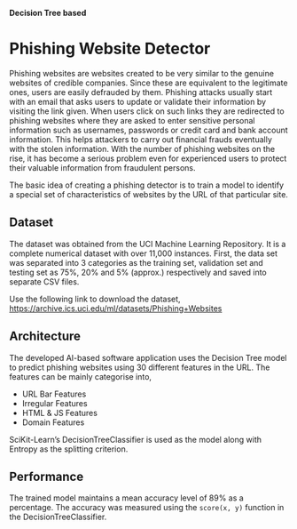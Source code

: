 **Decision Tree based**
# Phishing Website Detector

Phishing websites are websites created to be very similar to the genuine websites of credible companies. Since these are equivalent to the legitimate ones, users are easily defrauded by them. Phishing attacks usually start with an email that asks users to update or validate their information by visiting the link given. When users click on such links they are redirected to phishing websites where they are asked to enter sensitive personal information such as usernames, passwords or credit card and bank account information. This helps attackers to carry out financial frauds eventually with the stolen information. With the number of phishing websites on the rise, it has become a serious problem even for experienced users to protect their valuable information from fraudulent persons.

The basic idea of creating a phishing detector is to train a model to identify a special set of characteristics of websites by the URL of that particular site.

## Dataset

The dataset was obtained from the UCI Machine Learning Repository. It is a complete numerical dataset with over 11,000 instances.
First, the data set was separated into 3 categories as the training set, validation set and testing set as 75%, 20% and 5% (approx.) respectively and saved into separate CSV files.

Use the following link to download the dataset,
https://archive.ics.uci.edu/ml/datasets/Phishing+Websites

## Architecture

The developed AI-based software application uses the Decision Tree model to predict phishing websites using 30 different features in the URL.
The features can be mainly categorise into,
 * URL Bar Features
 * Irregular Features
 * HTML & JS Features
 * Domain Features
 
 SciKit-Learn’s DecisionTreeClassifier is used as the model along with Entropy as the splitting criterion.
 
 ## Performance
 
 The trained model maintains a mean accuracy level of 89% as a percentage. The accuracy was measured using the `score(x, y)` function in the DecisionTreeClassifier.
